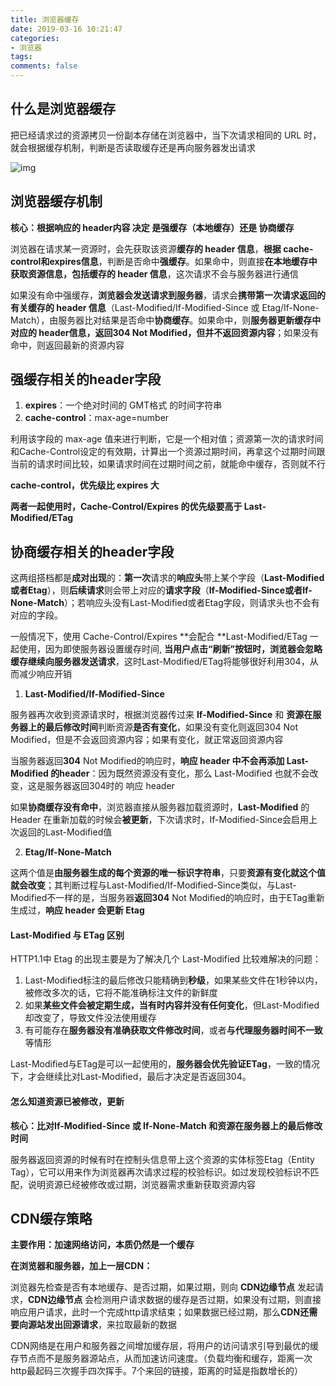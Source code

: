 ```yaml
---
title: 浏览器缓存
date: 2019-03-16 10:21:47
categories:
- 浏览器
tags:
comments: false
---
```


## 什么是浏览器缓存

把已经请求过的资源拷贝一份副本存储在浏览器中，当下次请求相同的 URL 时，就会根据缓存机制，判断是否读取缓存还是再向服务器发出请求

<!-- more -->

![img](https://img.youpin.mi-img.com/jianyu/247153164f09b271090011fa69e5b6d1.jpeg?w=1538&h=1092)



## 浏览器缓存机制

**核心：根据响应的 header内容 决定 是强缓存（本地缓存）还是 协商缓存**

 浏览器在请求某一资源时，会先获取该资源**缓存的 header 信息**，**根据 cache-control和expires信息**，判断是否命中**强缓存**。如果命中，则直接**在本地缓存中获取资源信息，包括缓存的 header 信息**，这次请求不会与服务器进行通信

如果没有命中强缓存，**浏览器会发送请求到服务器**，请求会**携带第一次请求返回的有关缓存的 header 信息**（Last-Modified/If-Modified-Since 或 Etag/If-None-Match），由服务器比对结果是否命中**协商缓存**。如果命中，则**服务器更新缓存中对应的 header信息，返回304 Not Modified，但并不返回资源内容**；如果没有命中，则返回最新的资源内容



## 强缓存相关的header字段

1. **expires**：一个绝对时间的 GMT格式 的时间字符串
2. **cache-control**：max-age=number

利用该字段的 max-age 值来进行判断，它是一个相对值；资源第一次的请求时间和Cache-Control设定的有效期，计算出一个资源过期时间，再拿这个过期时间跟当前的请求时间比较，如果请求时间在过期时间之前，就能命中缓存，否则就不行

**cache-control，优先级比 expires 大**

**两者一起使用时，Cache-Control/Expires 的优先级要高于 Last-Modified/ETag**



## 协商缓存相关的header字段

这两组搭档都是**成对出现**的：**第一次**请求的**响应头**带上某个字段（**Last-Modified或者Etag**），则**后续请求**则会带上对应的**请求字段**（**If-Modified-Since或者If-None-Match**）；若响应头没有Last-Modified或者Etag字段，则请求头也不会有对应的字段。

一般情况下，使用 Cache-Control/Expires **会配合 **Last-Modified/ETag 一起使用，因为即使服务器设置缓存时间, **当用户点击“刷新”按钮时，浏览器会忽略缓存继续向服务器发送请求**，这时Last-Modified/ETag将能够很好利用304，从而减少响应开销



1. **Last-Modified/If-Modified-Since**

服务器再次收到资源请求时，根据浏览器传过来 **If-Modified-Since** 和 **资源在服务器上的最后修改时间**判断资源**是否有变化**，如果没有变化则返回304 Not Modified，但是不会返回资源内容；如果有变化，就正常返回资源内容

当服务器返回**304** Not Modified的响应时，**响应 header 中不会再添加 Last-Modified 的header**：因为既然资源没有变化，那么 Last-Modified 也就不会改变，这是服务器返回304时的 响应 header

如果**协商缓存没有命中**，浏览器直接从服务器加载资源时，**Last-Modified** 的 Header 在重新加载的时候会**被更新**，下次请求时，If-Modified-Since会启用上次返回的Last-Modified值



2. **Etag/If-None-Match**

这两个值是**由服务器生成的每个资源的唯一标识字符串**，只要**资源有变化就这个值就会改变**；其判断过程与Last-Modified/If-Modified-Since类似，与Last-Modified不一样的是，当服务器**返回304** Not Modified的响应时，由于ETag重新生成过，**响应 header 会更新 Etag**



#### Last-Modified 与 ETag 区别

HTTP1.1中 Etag 的出现主要是为了解决几个 Last-Modified 比较难解决的问题：

1. Last-Modified标注的最后修改只能精确到**秒级**，如果某些文件在1秒钟以内，被修改多次的话，它将不能准确标注文件的新鲜度
2. 如果**某些文件会被定期生成，当有时内容并没有任何变化**，但Last-Modified却改变了，导致文件没法使用缓存
3. 有可能存在**服务器没有准确获取文件修改时间**，或者**与代理服务器时间不一致**等情形

Last-Modified与ETag是可以一起使用的，**服务器会优先验证ETag**，一致的情况下，才会继续比对Last-Modified，最后才决定是否返回304。



#### 怎么知道资源已被修改，更新

**核心：比对If-Modified-Since 或 If-None-Match 和资源在服务器上的最后修改时间** 

服务器返回资源的时候有时在控制头信息带上这个资源的实体标签Etag（Entity Tag），它可以用来作为浏览器再次请求过程的校验标识。如过发现校验标识不匹配，说明资源已经被修改或过期，浏览器需求重新获取资源内容



## CDN缓存策略

**主要作用：加速网络访问，本质仍然是一个缓存**



**在浏览器和服务器，加上一层CDN：**

浏览器先检查是否有本地缓存、是否过期，如果过期，则向 **CDN边缘节点** 发起请求，**CDN边缘节点** 会检测用户请求数据的缓存是否过期，如果没有过期，则直接响应用户请求，此时一个完成http请求结束；如果数据已经过期，那么**CDN还需要向源站发出回源请求**，来拉取最新的数据



CDN网络是在用户和服务器之间增加缓存层，将用户的访问请求引导到最优的缓存节点而不是服务器源站点，从而加速访问速度。（负载均衡和缓存，距离一次http最起码三次握手四次挥手。7个来回的链接，距离的时延是指数增长的）